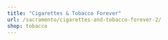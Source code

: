 ```yaml
---
title: "Cigarettes & Tobacco Forever"
url: /sacramento/cigarettes-and-tobacco-forever-2/
shop: tobacco
---
```

